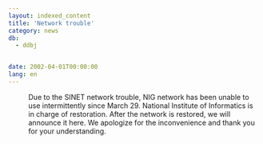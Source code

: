 ```yaml
---
layout: indexed_content
title: 'Network trouble'
category: news
db:
  - ddbj


date: 2002-04-01T00:00:00
lang: en
---
```


<dd>Due to the SINET network trouble, NIG network has been unable to use intermittently since March 29. National Institute of Informatics is in charge of restoration. After the network is restored, we will announce it here. We apologize for the inconvenience and thank you for your understanding.</dd>
